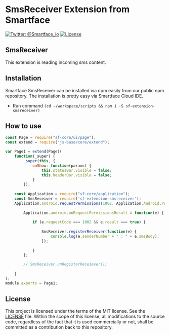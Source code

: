 # SmsReceiver Extension from Smartface
[![Twitter: @Smartface_io](https://img.shields.io/badge/contact-@Smartface_io-blue.svg?style=flat)](https://twitter.com/smartface_io)
[![License](https://img.shields.io/badge/license-MIT-green.svg?style=flat)](https://raw.githubusercontent.com/smartface/sf-extension-extendedlabel/master/LICENSE)
## SmsReceiver
This extension is reading incoming sms content.
## Installation
Smartface SmsReceiver can be installed via npm easily from our public npm repository. The installation is pretty easy via Smartface Cloud IDE.

- Run command `(cd ~/workspace/scripts && npm i -S sf-extension-smsreceiver)`

## How to use

```javascript
const Page = require("sf-core/ui/page");
const extend = require("js-base/core/extend");

var Page1 = extend(Page)(
    function(_super) {
        _super(this, {
            onShow: function(params) {
                this.statusBar.visible = false;
                this.headerBar.visible = false;
            }
        });
        
    const Application = require("sf-core/application");
    const SmsReceiver = require('sf-extension-smsreceiver');
    Application.android.requestPermissions(1002, Application.Android.Permissions.RECEIVE_SMS);
            
        Application.android.onRequestPermissionsResult = function(e) {
            
            if (e.requestCode === 1002 && e.result === true) {
                
                SmsReceiver.registerReceiver(function(e) {
                    console.log(e.senderNumber + " : " + e.smsBody);
                });
                
            }
        };

        // SmsReceiver.unRegisterReceiever(); 
    
    }
);
module.exports = Page1;
```
## License
This project is licensed under the terms of the MIT license. See the [LICENSE](https://raw.githubusercontent.com/smartface/sf-extension-extendedlabel/master/LICENSE) file. Within the scope of this license, all modifications to the source code, regardless of the fact that it is used commercially or not, shall be committed as a contribution back to this repository.
